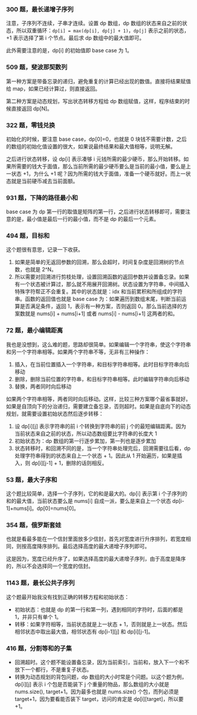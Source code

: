 ### 300 题，最长递增子序列

注意，子序列不连续，子串才连续。设置 dp 数组，dp 数组的状态来自之前的状态，所以双重循环：`dp[i] = max(dp[i], dp[j] + 1)`，`dp[j]` 表示之前的状态，+1 表示选择了第 i 个节点。最后求 dp 数组中的最大值即可。

此外需要注意的是，dp[i] 的初始值即 base case 为 1。

### 509 题，斐波那契数列

第一种方案是带备忘录的递归，避免重复的计算已经出现的数值。直接将结果赋值给 map，如果已经计算过，则直接返回。

第二种方案是动态规划，写出状态转移方程给 dp 数组赋值，这样，程序结束的时候直接返回 dp[N]。

### 322 题，零钱兑换

初始化的时候，要注意 base case，dp[0]=0，也就是 0 块钱不需要计数，之后的数组的初始化值设置的很大，如果说最终结果和最大值相等，说明无解。

之后进行状态转移，设 dp[i] 表示凑够 i 元钱所需的最少硬币，那么开始转移。如果所需要的钱大于面值，那么当前所需的最少硬币要么是当前的最小值，要么是上一状态 +1，为什么 +1 呢？因为所需的钱大于面值，准备一个硬币就好。而上一状态就是当前硬币减去当前面额。

### 931 题，下降的路径最小和

base case 为 dp 第一行的取值是矩阵的第一行，之后进行状态转移即可，需要注意的是，最小值是最后一行的最小值，而不是 dp 的最后一个元素。

### 494 题，目标和

这个题很有意思，记录一下收获。

1. 如果是简单的无返回参数的回溯，那么会超时，时间复杂度是回溯树的节点数，也就是 2^N。
2. 所以需要对回溯进行剪枝处理，设置回溯函数的返回参数并设置备忘录。如果有一个状态被计算过，那么就不用展开回溯树。状态设置为字符串，中间插入特殊字符帮正不会重复。其中的状态就是：idx 和当前累积和所组成的字符串。函数的返回值也就是 base case 为：如果遍历到数组末尾，判断当前运算是否满足条件，返回 1，表示有一种方案，否则返回 0。那么当前选择的方案数就是 nums[i] + nums[i+1] 或者 nums[i] - nums[i+1] 这两者的和。

### 72 题，最小编辑距离

我也是没想到，这么难的题，思路却很简单。如果编辑一个字符串，使这个字符串和另一个字符串相等。如果两个字符串不等，无非有三种操作：

1. 插入，在当前位置插入一个字符串，和目标字符串相等。此时目标字符串向后移动
2. 删除，删除当前位置的字符串，和目标字符串相等。此时编辑字符串向后移动
3. 替换，两者同时向后移动

如果两个字符串相等，两者同时向后移动。这样，比较三种方案哪个最省事就好。如果是自顶向下的分治递归，需要建立备忘录，否则超时。如果是自底向下的动态规划，就需要设置初始状态然后逐步转移：

1. 设 dp[i][j] 表示字符串的前 i 个转换到字符串的前 j 个的最短编辑距离。因为当前状态来自之前的状态，所以动态数组要比字符串的长度大 1
2. 初始状态为：dp 数组的第一行逐步累加，第一列也是逐步累加
3. 状态转移时，和回溯不同的是，当一个字符串处理完后，回溯需要往后看，dp 处理字符串得到的状态来自上一个状态 + 1。因此从 1 开始遍历，如果是插入，则 dp[i][j-1] + 1，删除的话则相反。

### 53 题，最大子序和

这个题比较简单，选择一个子序列，它的和是最大的。dp[i] 表示第 i 个子序列的和的最大值，当前状态要么是 nums[i] 自成一派，要么是来自上一个状态 dp[i-1]+nums[i]。dp[0]=nums[0]。

### 354 题，俄罗斯套娃

也就是看最多能在一个信封里面放多少信封，首先对宽度进行升序排列，若宽度相同，则按高度降序排列。最后选择高度的最大递增子序列即可。

这是因为，宽度已经升序了，如果选择高度的最大递增子序列，由于高度是降序的，所以不会选择同一个宽度的信封。

### 1143 题，最长公共子序列

这个题最开始我没有找到正确的转移方程和初始状态：

- 初始状态：也就是 dp 的第一行和第一列，遇到相同的字符时，后面的都是 1，并非只有单个 1。
- 转移：如果字符相等，当前状态就是上一状态 + 1，否则就是上一状态。然后相邻状态中取出最大值，相邻状态有 dp[i-1][j] 和 dp[i][j-1]。

### 416 题，分割等和的子集

- 回溯超时。这个题不能设置备忘录，因为当前索引，当前和，放入下一个和不放下一个都行，不是重复子状态。
- 转换为动态规划的背包问题，dp 数组的大小时常是个问题。以这个题为例，dp[i][j] 表示 i 个包是否能装下 j 个重量的物品，那么数组的大小就是nums.size(), target+1。因为最多也就是 nums.size() 个包，而列必须是 target+1，因为要看能否装下 target，访问的肯定是 dp[i][target]，所以要 +1。 
